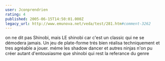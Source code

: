 ```yaml
---
user: Jconprendrien
rating: 4
published: 2005-06-15T14:50:01.000Z
legacy_url: http://www.emunova.net/veda/test/281.htm#comment-3262
---
```

on ne dit pas Shinobi, mais LE shinobi car c'est un classic qui ne se démodera jamais. Un jeu de plate-forme trés bien réalisa techniquement et tres agréable a jouer. méme les shadow dancer et autres ninjas n'on pu créer autant d'entousiasme que shinobi qui rest la referance du genre